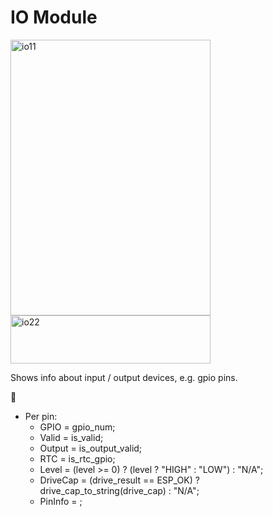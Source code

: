 # IO Module

<img width="320" height="441" alt="io11" src="https://github.com/user-attachments/assets/b5452d8e-400c-4a72-a195-d5b7a7764407" />
<img width="320" height="77" alt="io22" src="https://github.com/user-attachments/assets/99fd135c-8d36-463b-ae3a-f06119cb8ccb" />

Shows info about input / output devices, e.g. gpio pins.

🚧

* Per pin:
    * GPIO = gpio_num;
    * Valid = is_valid;
    * Output = is_output_valid;
    * RTC = is_rtc_gpio;
    * Level = (level >= 0) ? (level ? "HIGH" : "LOW") : "N/A";
    * DriveCap = (drive_result == ESP_OK) ? drive_cap_to_string(drive_cap) : "N/A";
    * PinInfo = ;
